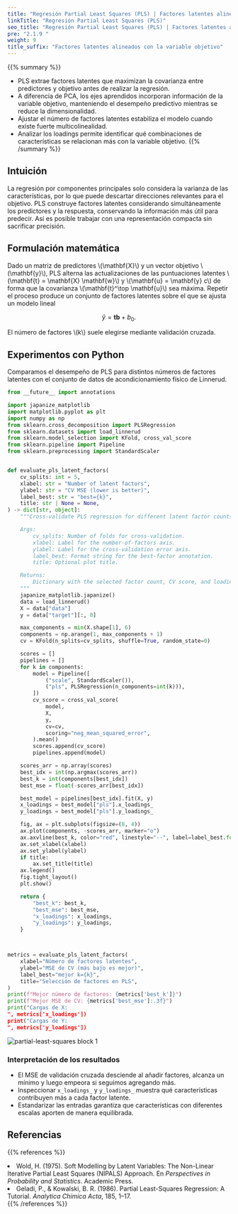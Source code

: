 ```yaml
---
title: "Regresión Partial Least Squares (PLS) | Factores latentes alineados con la variable objetivo"
linkTitle: "Regresión Partial Least Squares (PLS)"
seo_title: "Regresión Partial Least Squares (PLS) | Factores latentes alineados con la variable objetivo"
pre: "2.1.9 "
weight: 9
title_suffix: "Factores latentes alineados con la variable objetivo"
---
```


{{% summary %}}
- PLS extrae factores latentes que maximizan la covarianza entre predictores y objetivo antes de realizar la regresión.
- A diferencia de PCA, los ejes aprendidos incorporan información de la variable objetivo, manteniendo el desempeño predictivo mientras se reduce la dimensionalidad.
- Ajustar el número de factores latentes estabiliza el modelo cuando existe fuerte multicolinealidad.
- Analizar los loadings permite identificar qué combinaciones de características se relacionan más con la variable objetivo.
{{% /summary %}}

## Intuición
La regresión por componentes principales solo considera la varianza de las características, por lo que puede descartar direcciones relevantes para el objetivo. PLS construye factores latentes considerando simultáneamente los predictores y la respuesta, conservando la información más útil para predecir. Así es posible trabajar con una representación compacta sin sacrificar precisión.

## Formulación matemática
Dado un matriz de predictores \\(\mathbf{X}\\) y un vector objetivo \\(\mathbf{y}\\), PLS alterna las actualizaciones de las puntuaciones latentes \\(\mathbf{t} = \mathbf{X} \mathbf{w}\\) y \\(\mathbf{u} = \mathbf{y} c\\) de forma que la covarianza \\(\mathbf{t}^\top \mathbf{u}\\) sea máxima. Repetir el proceso produce un conjunto de factores latentes sobre el que se ajusta un modelo lineal

$$
\hat{y} = \mathbf{t} \boldsymbol{b} + b_0.
$$

El número de factores \\(k\\) suele elegirse mediante validación cruzada.

## Experimentos con Python
Comparamos el desempeño de PLS para distintos números de factores latentes con el conjunto de datos de acondicionamiento físico de Linnerud.

```python
from __future__ import annotations

import japanize_matplotlib
import matplotlib.pyplot as plt
import numpy as np
from sklearn.cross_decomposition import PLSRegression
from sklearn.datasets import load_linnerud
from sklearn.model_selection import KFold, cross_val_score
from sklearn.pipeline import Pipeline
from sklearn.preprocessing import StandardScaler


def evaluate_pls_latent_factors(
    cv_splits: int = 5,
    xlabel: str = "Number of latent factors",
    ylabel: str = "CV MSE (lower is better)",
    label_best: str = "best={k}",
    title: str | None = None,
) -> dict[str, object]:
    """Cross-validate PLS regression for different latent factor counts.

    Args:
        cv_splits: Number of folds for cross-validation.
        xlabel: Label for the number-of-factors axis.
        ylabel: Label for the cross-validation error axis.
        label_best: Format string for the best-factor annotation.
        title: Optional plot title.

    Returns:
        Dictionary with the selected factor count, CV score, and loadings.
    """
    japanize_matplotlib.japanize()
    data = load_linnerud()
    X = data["data"]
    y = data["target"][:, 0]

    max_components = min(X.shape[1], 6)
    components = np.arange(1, max_components + 1)
    cv = KFold(n_splits=cv_splits, shuffle=True, random_state=0)

    scores = []
    pipelines = []
    for k in components:
        model = Pipeline([
            ("scale", StandardScaler()),
            ("pls", PLSRegression(n_components=int(k))),
        ])
        cv_score = cross_val_score(
            model,
            X,
            y,
            cv=cv,
            scoring="neg_mean_squared_error",
        ).mean()
        scores.append(cv_score)
        pipelines.append(model)

    scores_arr = np.array(scores)
    best_idx = int(np.argmax(scores_arr))
    best_k = int(components[best_idx])
    best_mse = float(-scores_arr[best_idx])

    best_model = pipelines[best_idx].fit(X, y)
    x_loadings = best_model["pls"].x_loadings_
    y_loadings = best_model["pls"].y_loadings_

    fig, ax = plt.subplots(figsize=(8, 4))
    ax.plot(components, -scores_arr, marker="o")
    ax.axvline(best_k, color="red", linestyle="--", label=label_best.format(k=best_k))
    ax.set_xlabel(xlabel)
    ax.set_ylabel(ylabel)
    if title:
        ax.set_title(title)
    ax.legend()
    fig.tight_layout()
    plt.show()

    return {
        "best_k": best_k,
        "best_mse": best_mse,
        "x_loadings": x_loadings,
        "y_loadings": y_loadings,
    }



metrics = evaluate_pls_latent_factors(
    xlabel="Número de factores latentes",
    ylabel="MSE de CV (más bajo es mejor)",
    label_best="mejor k={k}",
    title="Selección de factores en PLS",
)
print(f"Mejor número de factores: {metrics['best_k']}")
print(f"Mejor MSE de CV: {metrics['best_mse']:.3f}")
print("Cargas de X:
", metrics['x_loadings'])
print("Cargas de Y:
", metrics['y_loadings'])

```

![partial-least-squares block 1](/images/basic/regression/partial-least-squares_block01_es.png)

### Interpretación de los resultados
- El MSE de validación cruzada desciende al añadir factores, alcanza un mínimo y luego empeora si seguimos agregando más.
- Inspeccionar `x_loadings_` y `y_loadings_` muestra qué características contribuyen más a cada factor latente.
- Estandarizar las entradas garantiza que características con diferentes escalas aporten de manera equilibrada.

## Referencias
{{% references %}}
<li>Wold, H. (1975). Soft Modelling by Latent Variables: The Non-Linear Iterative Partial Least Squares (NIPALS) Approach. En <i>Perspectives in Probability and Statistics</i>. Academic Press.</li>
<li>Geladi, P., &amp; Kowalski, B. R. (1986). Partial Least-Squares Regression: A Tutorial. <i>Analytica Chimica Acta</i>, 185, 1–17.</li>
{{% /references %}}
